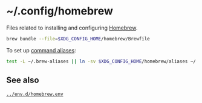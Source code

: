 # ~/.config/homebrew

Files related to installing and configuring [Homebrew](https://brew.sh).

```sh
brew bundle --file=$XDG_CONFIG_HOME/homebrew/Brewfile
```

To set up [command aliases](https://github.com/Homebrew/homebrew-aliases):

```sh
test -L ~/.brew-aliases || ln -sv $XDG_CONFIG_HOME/homebrew/aliases ~/.brew-aliases
```

## See also

[`../env.d/homebrew.env`](https://github.com/zgracem/dotconfig/blob/main/env.d/homebrew.env)
